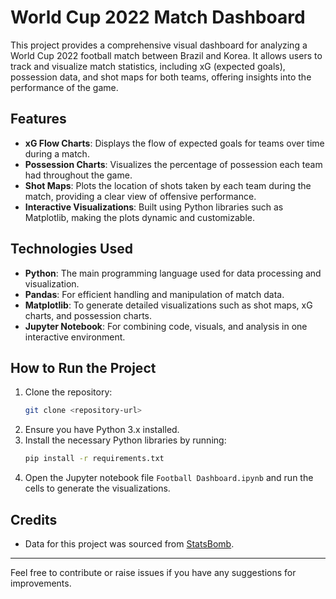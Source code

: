 # World Cup 2022 Match Dashboard

This project provides a comprehensive visual dashboard for analyzing a World Cup 2022 football match between Brazil and Korea. It allows users to track and visualize match statistics, including xG (expected goals), possession data, and shot maps for both teams, offering insights into the performance of the game.

## Features
- **xG Flow Charts**: Displays the flow of expected goals for teams over time during a match.
- **Possession Charts**: Visualizes the percentage of possession each team had throughout the game.
- **Shot Maps**: Plots the location of shots taken by each team during the match, providing a clear view of offensive performance.
- **Interactive Visualizations**: Built using Python libraries such as Matplotlib, making the plots dynamic and customizable.

## Technologies Used
- **Python**: The main programming language used for data processing and visualization.
- **Pandas**: For efficient handling and manipulation of match data.
- **Matplotlib**: To generate detailed visualizations such as shot maps, xG charts, and possession charts.
- **Jupyter Notebook**: For combining code, visuals, and analysis in one interactive environment.

## How to Run the Project
1. Clone the repository:
    ```bash
    git clone <repository-url>
    ```
2. Ensure you have Python 3.x installed.
3. Install the necessary Python libraries by running:
    ```bash
    pip install -r requirements.txt
    ```
4. Open the Jupyter notebook file `Football Dashboard.ipynb` and run the cells to generate the visualizations.

## Credits
- Data for this project was sourced from [StatsBomb](https://statsbomb.com).

---

Feel free to contribute or raise issues if you have any suggestions for improvements.
